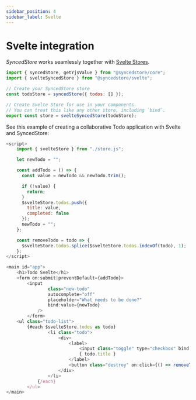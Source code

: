 ```yaml
---
sidebar_position: 4
sidebar_label: Svelte
---
```


# Svelte integration

_SyncedStore_ works seamlessly together with [Svelte Stores](https://svelte.dev/docs#run-time-svelte-store).

```javascript
import { syncedStore, getYjsValue } from "@syncedstore/core";
import { svelteSyncedStore } from "@syncedstore/svelte";

// Create your SyncedStore store
const todoStore = syncedStore({ todos: [] });

// Create Svelte Store for use in your components.
// You can treat this like any other store, including `bind`.
export const store = svelteSyncedStore(todoStore);
```

See this example of creating a collaborative Todo application with Svelte and SyncedStore:

```javascript live svelte
<script>
	import { svelteStore } from "./store.js";

	let newTodo = "";

	const addTodo = () => {
	  const value = newTodo && newTodo.trim();

	  if (!value) {
	    return;
	  }
	  $svelteStore.todos.push({
	    title: value,
	    completed: false
	  });
	  newTodo = "";
	};

	const removeTodo = todo => {
	  $svelteStore.todos.splice($svelteStore.todos.indexOf(todo), 1);
	};
</script>

<main id="app">
	<h1>Todo Svelte</h1>
	<form on:submit|preventDefault={addTodo}>
		<input
				class="new-todo"
				autocomplete="off"
				placeholder="What needs to be done?"
				bind:value={newTodo}
			/>
		</form>
	<ul class="todo-list">
		{#each $svelteStore.todos as todo}
				<li class="todo">
					<div>
						<label>
							<input class="toggle" type="checkbox" bind:checked={todo.completed} />
							{ todo.title }
						</label>
						<button class="destroy" on:click={() => removeTodo(todo)}>Delete</button>
					</div>
				</li>
			{/each}
		</ul>
</main>
```
